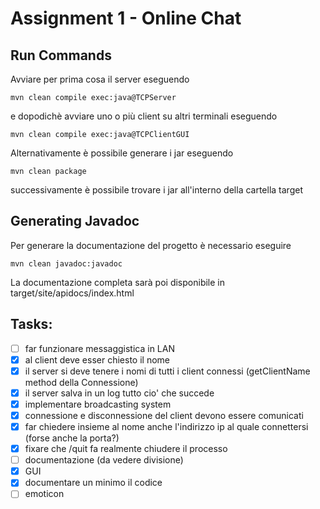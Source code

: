 # Assignment 1 - Online Chat

## Run Commands

Avviare per prima cosa il server eseguendo

```
mvn clean compile exec:java@TCPServer 
```

e dopodichè avviare uno o più client su altri terminali eseguendo

```
mvn clean compile exec:java@TCPClientGUI
```

Alternativamente è possibile generare i jar eseguendo

```
mvn clean package
```

successivamente è possibile trovare i jar all'interno della cartella target

## Generating Javadoc

Per generare la documentazione del progetto è necessario eseguire

```
mvn clean javadoc:javadoc
```

La documentazione completa sarà poi disponibile in target/site/apidocs/index.html

## Tasks: 

- [ ] far funzionare messaggistica in LAN  
- [x] al client deve esser chiesto il nome  
- [x] il server si deve tenere i nomi di tutti i client connessi (getClientName method della Connessione)  
- [x] il server salva in un log tutto cio' che succede
- [x] implementare broadcasting system  
- [x] connessione e disconnessione del client devono essere comunicati
- [x] far chiedere insieme al nome anche l'indirizzo ip al quale connettersi (forse anche la porta?)
- [x] fixare che /quit fa realmente chiudere il processo
- [ ] documentazione (da vedere divisione)  
- [x] GUI 
- [x] documentare un minimo il codice
- [ ] emoticon
